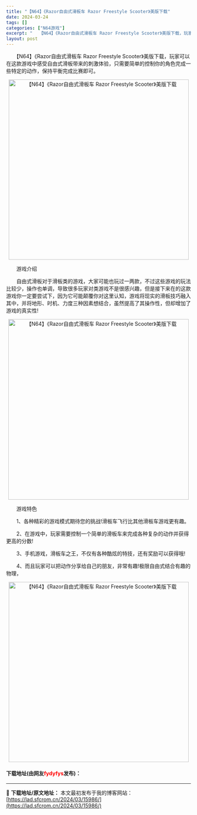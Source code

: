 ```yaml
---
title: "【N64】《Razor自由式滑板车 Razor Freestyle Scooter》美版下载"
date: 2024-03-24
tags: []
categories: ["N64游戏"]
excerpt: "　　【N64】《Razor自由式滑板车 Razor Freestyle Scooter》美版下载，玩家可以在这款游戏中感受自由式滑板带来的刺激体验，只需要简单的控制你的角色完成一些特定的动作，保持平衡完成比赛即可。 　　游戏介绍 　　自由式滑板对于滑板类的游戏，大家可能也玩过一两款，不过这些游戏的玩&hellip;"
layout: post
---
```


 <p>　　【N64】《Razor自由式滑板车 Razor Freestyle Scooter》美版下载，玩家可以在这款游戏中感受自由式滑板带来的刺激体验，只需要简单的控制你的角色完成一些特定的动作，保持平衡完成比赛即可。</p> <p align="center"><img align="" border="0" src="https://lad.sfcrom.cn/wp-content/uploads/2024/03/20240324_6600423fa5d1f.png" width="491" alt="【N64】《Razor自由式滑板车 Razor Freestyle Scooter》美版下载" /></p> <p>　　游戏介绍</p> <p>　　自由式滑板对于滑板类的游戏，大家可能也玩过一两款，不过这些游戏的玩法比较少，操作也单调，导致很多玩家对类游戏不是很感兴趣，但是接下来在的这款游戏你一定要尝试下，因为它可能颠覆你对这里认知，游戏将现实的滑板技巧融入其中，并将地形、时机、力度三种因素想结合，虽然提高了其操作性，但却增加了游戏的真实性!</p> <p align="center"><img align="" border="0" src="https://lad.sfcrom.cn/wp-content/uploads/2024/03/20240324_6600424080f85.png" width="492" alt="【N64】《Razor自由式滑板车 Razor Freestyle Scooter》美版下载" /></p> <p>　　游戏特色</p> <p>　　1、各种精彩的游戏模式期待您的挑战!滑板车飞行比其他滑板车游戏更有趣。</p> <p>　　2、在游戏中，玩家需要控制一个简单的滑板车来完成各种复杂的动作并获得更高的分数!</p> <p>　　3、手机游戏，滑板车之王，不仅有各种酷炫的特技，还有奖励可以获得哦!</p> <p>　　4、而且玩家可以把动作分享给自己的朋友，非常有趣!极限自由式结合有趣的物理，</p> <p align="center"><img align="" border="0" src="https://lad.sfcrom.cn/wp-content/uploads/2024/03/20240324_66004241aafda.png" width="491" alt="【N64】《Razor自由式滑板车 Razor Freestyle Scooter》美版下载" /></p> <p><h4>下载地址(由网友<font color="red">fydyfys</font>发布)：</h4></p> 

---
📖 **下载地址/原文地址：** 本文最初发布于我的博客网站：[https://lad.sfcrom.cn/2024/03/15986/](https://lad.sfcrom.cn/2024/03/15986/)

